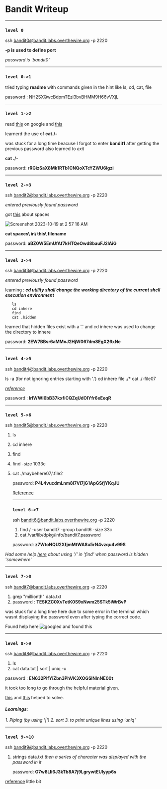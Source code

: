 # Bandit Writeup

---

### `level 0`
ssh bandit0@bandit.labs.overthewire.org -p 2220 

**-p is used to define port**
 
*password is 'bandit0'*

---
   
### `level 0->1`

tried typing **readme** with commands given in the hint like
ls, cd, cat, file

password : NH2SXQwcBdpmTEzi3bvBHMM9H66vVXjL

---

### `level 1->2`

read [this](https://linux-tips.com/t/dashed-filename-in-linux/188) on google and [this](.com/questions/42187323/how-to-open-a-dashed-filename-using-terminal)

learnerd the use of **cat./-**

was stuck for a long time beacuse I forgot to enter **bandit1** after getting the previous password
also learned to *exit*

**cat ./-**


password: **rRGizSaX8Mk1RTb1CNQoXTcYZWU6lgzi**


---

### `level 2->3`

ssh bandit2@bandit.labs.overthewire.org -p 2220

*entered previously found password*

got [this](https://linuxhandbook.com/filename-spaces-linux/) about spaces


![Screenshot 2023-10-19 at 2 57 16 AM](https://github.com/ArnDev7/overthewire_bandit_writeup/assets/148140634/eab70f4b-ac55-4dd0-bf7d-eab8477fda4e)


**cat spaces\ in\ this\ filename**


password: **aBZ0W5EmUfAf7kHTQeOwd8bauFJ2lAiG**

---

### `level 3->4`

ssh bandit3@bandit.labs.overthewire.org -p 2220

*entered previously found password*

 learning : ***cd utility shall change the working directory of the current
       shell execution environment***


       ls
       cd inhere
       find  
       cat .hidden
      

learned that hidden files exist with a '.' and cd inhere was used to change the directory to inhere

password: **2EW7BBsr6aMMoJ2HjW067dm8EgX26xNe**

---

### `level 4->5`

ssh bandit4@bandit.labs.overthewire.org -p 2220

ls -a      (for not ignoring entries starting with '.')
cd inhere 
file ./*
cat ./-file07


*[reference](https://hackmethod.com/overthewire-bandit-5/?v=06fa567b72d7)*

password : **lrIWWI6bB37kxfiCQZqUdOIYfr6eEeqR**

---

### `level 5->6`

ssh bandit5@bandit.labs.overthewire.org -p 2220

1. ls
2. cd inhere
3. find
4. find -size 1033c
5. cat ./maybehere07/.file2


   password: **P4L4vucdmLnm8I7Vl7jG1ApGSfjYKqJU**

   [Reference](https://man7.org/linux/man-pages/man1/find.1.html)

   ---

   ### `level 6->7`

   ssh bandit6@bandit.labs.overthewire.org -p 2220

   1. find / -user bandit7 -group bandit6 -size 33c
   2. cat /var/lib/dpkg/info/bandit7.password
  

   password: **z7WtoNQU2XfjmMtWA8u5rN4vzqu4v99S**


*Had some help [here](https://kongwenbin.wordpress.com/2016/08/14/overthewire-bandit-level-6-to-level-7/) about using '/' in 'find' when password is hidden 'somewhere'*

---


### `level 7->8`

ssh bandit7@bandit.labs.overthewire.org -p 2220

1. grep "millionth" data.txt
2. password : **TESKZC0XvTetK0S9xNwm25STk5iWrBvP**


was stuck for a long time here due to some error in the terminal which wasnt displaying the password even after typing the correct code.

Found help here
![googled and found this](https://github.com/ArnDev7/overthewire_bandit_writeup/assets/148140634/31929a87-28e4-4a99-b40e-7b1d1ac927d8)

---

### `level 8->9`

ssh bandit8@bandit.labs.overthewire.org -p 2220

1. ls
2. cat data.txt | sort | uniq -u
   

password : **EN632PlfYiZbn3PhVK3XOGSlNInNE00t**


it took too long to go through the helpful material given.

[this](https://ryanstutorials.net/linuxtutorial/piping.php) and [this](https://man7.org/linux/man-pages/man1/uniq.1.html) helped to solve.

#### *Learnings:*
*1. Piping (by using '|')
 2. sort
 3. to print unique lines using 'uniq'*

 ---


 ### `level 9->10`

 
 ssh bandit9@bandit.labs.overthewire.org -p 2220

 1. strings data.txt
    *then a series of character was displayed with the password in it*

    password: **G7w8LIi6J3kTb8A7j9LgrywtEUlyyp6s**

[reference](https://man7.org/linux/man-pages/man1/strings.1.html) little bit
    













       


